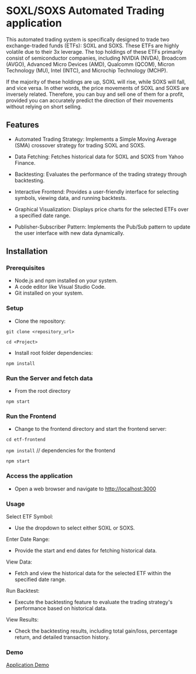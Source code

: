 # SOXL/SOXS Automated Trading application

This automated trading system is specifically designed to trade two exchange-traded funds (ETFs): SOXL and SOXS. These ETFs are highly volatile due to their 3x leverage. The top holdings of these ETFs primarily consist of semiconductor companies, including NVIDIA (NVDA), Broadcom (AVGO), Advanced Micro Devices (AMD), Qualcomm (QCOM), Micron Technology (MU), Intel (INTC), and Microchip Technology (MCHP).

If the majority of these holdings are up, SOXL will rise, while SOXS will fall, and vice versa. In other words, the price movements of SOXL and SOXS are inversely related. Therefore, you can buy and sell one of them for a profit, provided you can accurately predict the direction of their movements without relying on short selling.

## Features

- Automated Trading Strategy: Implements a Simple Moving Average (SMA) crossover strategy for trading SOXL and SOXS.

- Data Fetching: Fetches historical data for SOXL and SOXS from Yahoo Finance.

- Backtesting: Evaluates the performance of the trading strategy through backtesting.

- Interactive Frontend: Provides a user-friendly interface for selecting symbols, viewing data, and running backtests.

- Graphical Visualization: Displays price charts for the selected ETFs over a specified date range.

- Publisher-Subscriber Pattern: Implements the Pub/Sub pattern to update the user interface with new data dynamically.

## Installation

### Prerequisites

- Node.js and npm installed on your system.
- A code editor like Visual Studio Code.
- Git installed on your system.

### Setup

- Clone the repository:

`git clone <repository_url>`

`cd <Project>`

- Install root folder dependencies:

`npm install`

### Run the Server and fetch data

- From the root directory

`npm start`

### Run the Frontend

- Change to the frontend directory and start the frontend server:

`cd etf-frontend`

`npm install` // dependencies for the frontend

`npm start`

### Access the application

- Open a web browser and navigate to <http://localhost:3000>

### Usage

 Select ETF Symbol:

- Use the dropdown to select either SOXL or SOXS.

 Enter Date Range:

- Provide the start and end dates for fetching historical data.

 View Data:

- Fetch and view the historical data for the selected ETF within the specified date range.

 Run Backtest:

- Execute the backtesting feature to evaluate the trading strategy's performance based on historical data.

 View Results:

- Check the backtesting results, including total gain/loss, percentage return, and detailed transaction history.

### Demo

[Application Demo](https://www.loom.com/share/b96db893c6994431aecddb1d5335dbe0?sid=c2914ece-64b4-4da4-858d-79d8643aa3a6)
